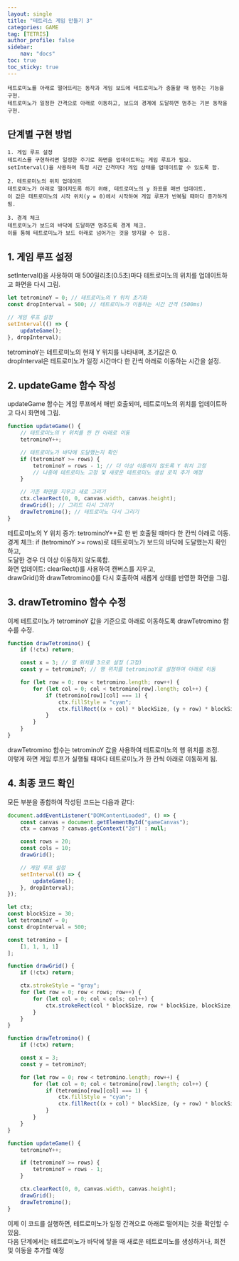 ```yaml
---
layout: single
title: "테트리스 게임 만들기 3"
categories: GAME
tag: [TETRIS]
author_profile: false
sidebar:
    nav: "docs"
toc: true
toc_sticky: true
---
```


```
테트로미노를 아래로 떨어뜨리는 동작과 게임 보드에 테트로미노가 충돌할 때 멈추는 기능을 구현. 
테트로미노가 일정한 간격으로 아래로 이동하고, 보드의 경계에 도달하면 멈추는 기본 동작을 구현. 
```
## 단계별 구현 방법

```
1. 게임 루프 설정
테트리스를 구현하려면 일정한 주기로 화면을 업데이트하는 게임 루프가 필요.
setInterval()을 사용하여 특정 시간 간격마다 게임 상태를 업데이트할 수 있도록 함.

2. 테트로미노의 위치 업데이트
테트로미노가 아래로 떨어지도록 하기 위해, 테트로미노의 y 좌표를 매번 업데이트. 
이 값은 테트로미노의 시작 위치(y = 0)에서 시작하여 게임 루프가 반복될 때마다 증가하게 됨.

3. 경계 체크
테트로미노가 보드의 바닥에 도달하면 멈추도록 경계 체크. 
이를 통해 테트로미노가 보드 아래로 넘어가는 것을 방지할 수 있음.
```


## 1. 게임 루프 설정
setInterval()을 사용하여 매 500밀리초(0.5초)마다 테트로미노의 위치를 업데이트하고 화면을 다시 그림. <br/>

```javascript
let tetrominoY = 0; // 테트로미노의 Y 위치 초기화
const dropInterval = 500; // 테트로미노가 이동하는 시간 간격 (500ms)

// 게임 루프 설정
setInterval(() => {
    updateGame();
}, dropInterval);
```
tetrominoY는 테트로미노의 현재 Y 위치를 나타내며, 초기값은 0.<br/>
dropInterval은 테트로미노가 일정 시간마다 한 칸씩 아래로 이동하는 시간을 설정.<br/>

## 2. updateGame 함수 작성
updateGame 함수는 게임 루프에서 매번 호출되며, 테트로미노의 위치를 업데이트하고 다시 화면에 그림.<br/>

```javascript
function updateGame() {
    // 테트로미노의 Y 위치를 한 칸 아래로 이동
    tetrominoY++;

    // 테트로미노가 바닥에 도달했는지 확인
    if (tetrominoY >= rows) {
        tetrominoY = rows - 1; // 더 이상 이동하지 않도록 Y 위치 고정
        // 나중에 테트로미노 고정 및 새로운 테트로미노 생성 로직 추가 예정
    }

    // 기존 화면을 지우고 새로 그리기
    ctx.clearRect(0, 0, canvas.width, canvas.height);
    drawGrid(); // 그리드 다시 그리기
    drawTetromino(); // 테트로미노 다시 그리기
}
```

테트로미노의 Y 위치 증가: tetrominoY++로 한 번 호출될 때마다 한 칸씩 아래로 이동.<br/>
경계 체크: if (tetrominoY >= rows)로 테트로미노가 보드의 바닥에 도달했는지 확인하고,<br/> 
도달한 경우 더 이상 이동하지 않도록함.<br/>
화면 업데이트: clearRect()를 사용하여 캔버스를 지우고, <br/>
drawGrid()와 drawTetromino()를 다시 호출하여 새롭게 상태를 반영한 화면을 그림.<br/>

## 3. drawTetromino 함수 수정
이제 테트로미노가 tetrominoY 값을 기준으로 아래로 이동하도록 drawTetromino 함수를 수정.<br/>

```javascript
function drawTetromino() {
    if (!ctx) return;

    const x = 3; // 열 위치를 3으로 설정 (고정)
    const y = tetrominoY; // 행 위치를 tetrominoY로 설정하여 아래로 이동

    for (let row = 0; row < tetromino.length; row++) {
        for (let col = 0; col < tetromino[row].length; col++) {
            if (tetromino[row][col] === 1) {
                ctx.fillStyle = "cyan";
                ctx.fillRect((x + col) * blockSize, (y + row) * blockSize, blockSize, blockSize);
            }
        }
    }
}
```
drawTetromino 함수는 tetrominoY 값을 사용하여 테트로미노의 행 위치를 조정. <br/>
이렇게 하면 게임 루프가 실행될 때마다 테트로미노가 한 칸씩 아래로 이동하게 됨. <br/>

## 4. 최종 코드 확인
모든 부분을 종합하여 작성된 코드는 다음과 같다: <br/>

```javascript
document.addEventListener("DOMContentLoaded", () => {
    const canvas = document.getElementById("gameCanvas");
    ctx = canvas ? canvas.getContext("2d") : null;

    const rows = 20; 
    const cols = 10; 
    drawGrid(); 

    // 게임 루프 설정
    setInterval(() => {
        updateGame();
    }, dropInterval);
});

let ctx;
const blockSize = 30; 
let tetrominoY = 0;
const dropInterval = 500;

const tetromino = [
    [1, 1, 1, 1]
];

function drawGrid() {
    if (!ctx) return;

    ctx.strokeStyle = "gray";
    for (let row = 0; row < rows; row++) {
        for (let col = 0; col < cols; col++) {
            ctx.strokeRect(col * blockSize, row * blockSize, blockSize, blockSize); 
        }
    }
}

function drawTetromino() {
    if (!ctx) return;

    const x = 3; 
    const y = tetrominoY;

    for (let row = 0; row < tetromino.length; row++) {
        for (let col = 0; col < tetromino[row].length; col++) {
            if (tetromino[row][col] === 1) {
                ctx.fillStyle = "cyan";
                ctx.fillRect((x + col) * blockSize, (y + row) * blockSize, blockSize, blockSize);
            }
        }
    }
}

function updateGame() {
    tetrominoY++;

    if (tetrominoY >= rows) {
        tetrominoY = rows - 1; 
    }

    ctx.clearRect(0, 0, canvas.width, canvas.height);
    drawGrid(); 
    drawTetromino(); 
}
```
이제 이 코드를 실행하면, 테트로미노가 일정 간격으로 아래로 떨어지는 것을 확인할 수 있음. <br/>
다음 단계에서는 테트로미노가 바닥에 닿을 때 새로운 테트로미노를 생성하거나, 회전 및 이동을 추가할 예정